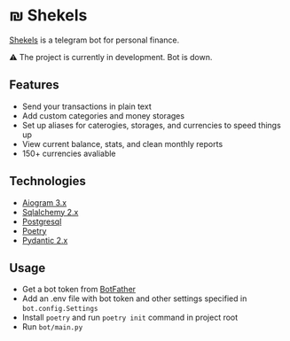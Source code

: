 # ₪ Shekels

[Shekels](https://t.me/ilshekelbot) is a telegram bot for personal finance.

⚠️ The project is currently in development. Bot is down.

## Features

- Send your transactions in plain text
- Add custom categories and money storages
- Set up aliases for caterogies, storages, and currencies to speed things up
- View current balance, stats, and clean monthly reports
- 150+ currencies avaliable

## Technologies
<!--
![Python](https://img.shields.io/badge/python-3670A0?style=for-the-badge&logo=python&logoColor=ffdd54)
![Postgres](https://img.shields.io/badge/postgres-%23316192.svg?style=for-the-badge&logo=postgresql&logoColor=white)
![Poetry](https://img.shields.io/badge/Poetry-%233B82F6.svg?style=for-the-badge&logo=poetry&logoColor=0B3D8D)
-->

- [Aiogram 3.x](https://github.com/aiogram/aiogram)
- [Sqlalchemy 2.x](https://www.sqlalchemy.org/)
- [Postgresql](https://www.postgresql.org/)
- [Poetry](https://python-poetry.org/)
- [Pydantic 2.x](https://github.com/pydantic/pydantic)

## Usage

- Get a bot token from [BotFather](https://t.me/botfather)
- Add an .env file with bot token and other settings specified in `bot.config.Settings`
- Install `poetry` and run `poetry init` command in project root
- Run `bot/main.py`
